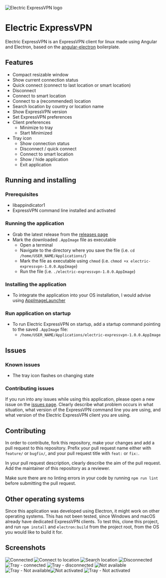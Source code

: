![Electric ExpressVPN logo](./images/favicon.128x128.png)

# Electric ExpressVPN

Electric ExpressVPN is an ExpressVPN client for linux made using Angular and Electron, based on the [angular-electron](https://github.com/maximegris/angular-electron) boilerplate. 

## Features
- Compact resizable window
- Show current connection status
- Quick connect (connect to last location or smart location)
- Disconnect
- Connect to smart location
- Connect to a (recommended) location
- Search location by country or location name
- Show ExpressVPN version
- Set ExpressVPN preferences
- Client preferences
    - Minimize to tray
    - Start Minimized
- Tray icon
    - Show connection status
    - Disconnect / quick connect
    - Connect to smart location
    - Show / hide application
    - Exit application

## Running and installing

### Prerequisites

- libappindicator1
- ExpressVPN command line installed and activated

### Running the application

- Grab the latest release from the [releases page](https://github.com/msbb/electric-expressvpn/releases)
- Mark the downloaded `.AppImage` file as executable
    - Open a terminal
    - Navigate to the directory where you save the file (i.e. `cd /home/USER_NAME/Applications/`)
    - Mark the file as executable using `chmod` (i.e. `chmod +x electric-expressvpn-1.0.0.AppImage`)
    - Run the file (i.e. `./electric-expressvpn-1.0.0.AppImage`)

### Installing the application

- To integrate the application into your OS installation, I would advise using [AppImageLauncher](https://github.com/TheAssassin/AppImageLauncher)

### Run application on startup

- To run Electric ExpressVPN on startup, add a startup command pointing to the saved `.AppImage` file:
    - `/home/USER_NAME/Applications/electric-expressvpn-1.0.0.AppImage`

## Issues

### Known issues

- The tray icon flashes on changing state

### Contributing issues

If you run into any issues while using this application, please open a new issue on the [issues page](https://github.com/msbb/electric-expressvpn/issues). Clearly describe what problem occurs in what situation, what version of the ExpressVPN command line you are using, and what version of the Electric ExpressVPN client you are using.

## Contributing

In order to contribute, fork this repository, make your changes and add a pull request to this repository. Prefix your pull request name either with `feature/` or `bugfix/`, and your pull request title with `feat:` or `fix:`. 

In your pull request description, clearly describe the aim of the pull request. Add the maintainer of this repository as a reviewer.

Make sure there are no linting errors in your code by running `npm run lint` before submitting the pull request.

## Other operating systems

Since this application was developed using Electron, it might work on other operating systems. This has not been tested, since Windows and macOS already have dedicated ExpressVPN clients. To test this, clone this project, and run `npm install` and `electron:build` from the project root, from the OS you would like to build it for.

## Screenshots

![Connected](./images/screenshots/connected.png)
![Connect to location](./images/screenshots/connect-to-location.png)
![Search location](./images/screenshots/search-location.png)
![Disconnected](./images/screenshots/disconnected.png)
![Tray - connected](./images/screenshots/tray-connected.png)
![Tray - disconnected](./images/screenshots/tray-disconnected.png)
![Not available](./images/screenshots/not-available.png)
![Tray - Not available](./images/screenshots/tray-not-available.png)![Not activated](./images/screenshots/not-activated.png)
![Tray - Not activated](./images/screenshots/tray-not-activated.png)